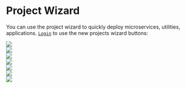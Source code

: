 # Project Wizard
You can use the project wizard to quickly deploy microservices, utilities, applications. 
[`Login`](https://github.com/login) to use the new projects wizard buttons: 

[![](https://img.shields.io/badge/service-EA7100?style=for-the-badge&logo=java)](https://github.com/demidko/service/generate)  
[![](https://img.shields.io/badge/utility(conan)-003E54?style=for-the-badge&logo=cmake)](https://github.com/demidko/conan-utility/generate)  
[![](https://img.shields.io/badge/utility(vcpkg)-003E54?style=for-the-badge&logo=cmake)](https://github.com/demidko/vcpkg-utility/generate)   
[![](https://img.shields.io/badge/android-darkgreen?style=for-the-badge&logo=android)](https://github.com/demidko/android/generate)  
[![](https://img.shields.io/badge/desktop-darkblue?style=for-the-badge&logo=kotlin)](https://github.com/demidko/desktop/generate)  
[![](https://img.shields.io/badge/library-EA7100?style=for-the-badge&logo=java)](https://github.com/demidko/library/generate)  
[![](https://img.shields.io/badge/telegram-blue?style=for-the-badge&logo=telegram)](https://github.com/demidko/telegram/generate)  
